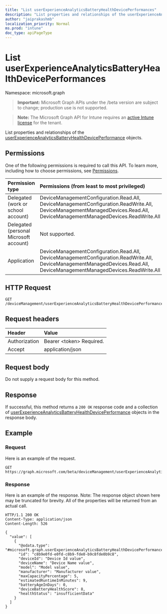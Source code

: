 ```yaml
---
title: "List userExperienceAnalyticsBatteryHealthDevicePerformances"
description: "List properties and relationships of the userExperienceAnalyticsBatteryHealthDevicePerformance objects."
author: "jaiprakashmb"
localization_priority: Normal
ms.prod: "intune"
doc_type: apiPageType
---
```


# List userExperienceAnalyticsBatteryHealthDevicePerformances

Namespace: microsoft.graph

> **Important:** Microsoft Graph APIs under the /beta version are subject to change; production use is not supported.

> **Note:** The Microsoft Graph API for Intune requires an [active Intune license](https://go.microsoft.com/fwlink/?linkid=839381) for the tenant.

List properties and relationships of the [userExperienceAnalyticsBatteryHealthDevicePerformance](../resources/intune-devices-userexperienceanalyticsbatteryhealthdeviceperformance.md) objects.

## Permissions
One of the following permissions is required to call this API. To learn more, including how to choose permissions, see [Permissions](/graph/permissions-reference).

|Permission type|Permissions (from least to most privileged)|
|:---|:---|
|Delegated (work or school account)|DeviceManagementConfiguration.Read.All, DeviceManagementConfiguration.ReadWrite.All, DeviceManagementManagedDevices.Read.All, DeviceManagementManagedDevices.ReadWrite.All|
|Delegated (personal Microsoft account)|Not supported.|
|Application|DeviceManagementConfiguration.Read.All, DeviceManagementConfiguration.ReadWrite.All, DeviceManagementManagedDevices.Read.All, DeviceManagementManagedDevices.ReadWrite.All|

## HTTP Request
<!-- {
  "blockType": "ignored"
}
-->
``` http
GET /deviceManagement/userExperienceAnalyticsBatteryHealthDevicePerformance
```

## Request headers
|Header|Value|
|:---|:---|
|Authorization|Bearer &lt;token&gt; Required.|
|Accept|application/json|

## Request body
Do not supply a request body for this method.

## Response
If successful, this method returns a `200 OK` response code and a collection of [userExperienceAnalyticsBatteryHealthDevicePerformance](../resources/intune-devices-userexperienceanalyticsbatteryhealthdeviceperformance.md) objects in the response body.

## Example

### Request
Here is an example of the request.
``` http
GET https://graph.microsoft.com/beta/deviceManagement/userExperienceAnalyticsBatteryHealthDevicePerformance
```

### Response
Here is an example of the response. Note: The response object shown here may be truncated for brevity. All of the properties will be returned from an actual call.
``` http
HTTP/1.1 200 OK
Content-Type: application/json
Content-Length: 526

{
  "value": [
    {
      "@odata.type": "#microsoft.graph.userExperienceAnalyticsBatteryHealthDevicePerformance",
      "id": "c8b9e0fd-e0fd-c8b9-fde0-b9c8fde0b9c8",
      "deviceId": "Device Id value",
      "deviceName": "Device Name value",
      "model": "Model value",
      "manufacturer": "Manufacturer value",
      "maxCapacityPercentage": 5,
      "estimatedRuntimeInMinutes": 9,
      "batteryAgeInDays": 0,
      "deviceBatteryHealthScore": 8,
      "healthStatus": "insufficientData"
    }
  ]
}
```
